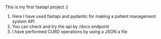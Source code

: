 This is my first fastapi project :)

1. Here I have used fastapi and pydantic for making a patient management system API
2. You can check and try the api by /docs endpoint
3. I have performed CURD operations by using a JSON a file
